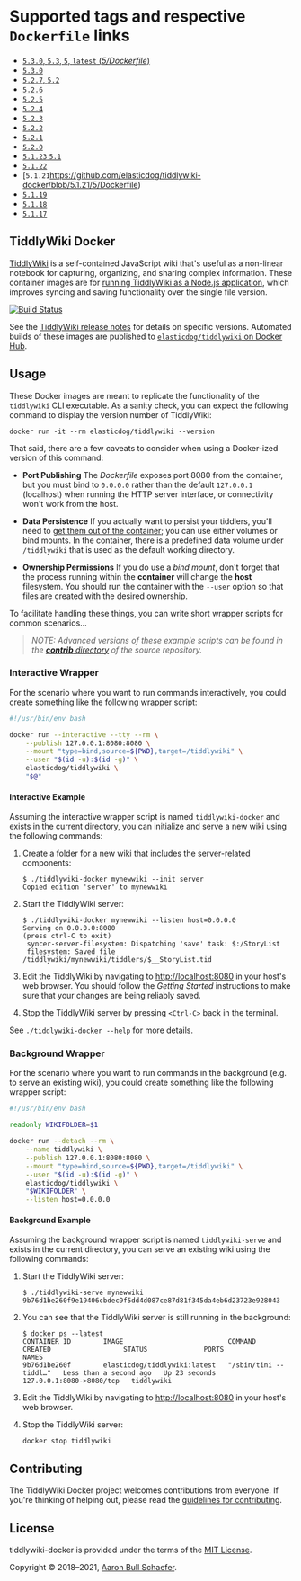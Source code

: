 # Supported tags and respective `Dockerfile` links

- [`5.3.0`, `5.3`, `5`, `latest` (*5/Dockerfile*)](https://github.com/elasticdog/tiddlywiki-docker/blob/master/5/Dockerfile)
- [`5.3.0`](https://github.com/elasticdog/tiddlywiki-docker/blob/5.3.0/5/Dockerfile)
- [`5.2.7`, `5.2`](https://github.com/elasticdog/tiddlywiki-docker/blob/5.2.7/5/Dockerfile)
- [`5.2.6`](https://github.com/elasticdog/tiddlywiki-docker/blob/5.2.6/5/Dockerfile)
- [`5.2.5`](https://github.com/elasticdog/tiddlywiki-docker/blob/5.2.5/5/Dockerfile)
- [`5.2.4`](https://github.com/elasticdog/tiddlywiki-docker/blob/5.2.4/5/Dockerfile)
- [`5.2.3`](https://github.com/elasticdog/tiddlywiki-docker/blob/5.2.3/5/Dockerfile)
- [`5.2.2`](https://github.com/elasticdog/tiddlywiki-docker/blob/5.2.2/5/Dockerfile)
- [`5.2.1`](https://github.com/elasticdog/tiddlywiki-docker/blob/5.2.1/5/Dockerfile)
- [`5.2.0`](https://github.com/elasticdog/tiddlywiki-docker/blob/5.2.0/5/Dockerfile)
- [`5.1.23` `5.1`](https://github.com/elasticdog/tiddlywiki-docker/blob/5.1.23/5/Dockerfile)
- [`5.1.22`](https://github.com/elasticdog/tiddlywiki-docker/blob/5.1.22/5/Dockerfile)
- [`5.1.21`https://github.com/elasticdog/tiddlywiki-docker/blob/5.1.21/5/Dockerfile)
- [`5.1.19`](https://github.com/elasticdog/tiddlywiki-docker/blob/5.1.19/5/Dockerfile)
- [`5.1.18`](https://github.com/elasticdog/tiddlywiki-docker/blob/5.1.18/5/Dockerfile)
- [`5.1.17`](https://github.com/elasticdog/tiddlywiki-docker/blob/5.1.17/5/Dockerfile)

## TiddlyWiki Docker

[TiddlyWiki][] is a self-contained JavaScript wiki that's useful as a non-linear notebook for capturing, organizing, and sharing complex information. These container images are for [running TiddlyWiki as a Node.js application][on-nodejs], which improves syncing and saving functionality over the single file version.

[![Build Status](https://circleci.com/gh/elasticdog/tiddlywiki-docker/tree/master.svg?style=svg)](https://circleci.com/gh/elasticdog/tiddlywiki-docker/tree/master)

See the [TiddlyWiki release notes][] for details on specific versions. Automated builds of these images are published to [`elasticdog/tiddlywiki` on Docker Hub][].

[TiddlyWiki]: https://tiddlywiki.com/
[on-nodejs]: https://tiddlywiki.com/#TiddlyWiki%20on%20Node.js:%5B%5BTiddlyWiki%20on%20Node.js%5D%5D%20%5B%5BUsing%20TiddlyWiki%20on%20Node.js%5D%5D
[TiddlyWiki release notes]: https://tiddlywiki.com/#Releases
[`elasticdog/tiddlywiki` on Docker Hub]: https://hub.docker.com/r/elasticdog/tiddlywiki/

## Usage

These Docker images are meant to replicate the functionality of the `tiddlywiki` CLI executable. As a sanity check, you can expect the following command to display the version number of TiddlyWiki:

    docker run -it --rm elasticdog/tiddlywiki --version

That said, there are a few caveats to consider when using a Docker-ized version of this command:

- **Port Publishing**
  The _Dockerfile_ exposes port 8080 from the container, but you must bind to `0.0.0.0` rather than the default `127.0.0.1` (localhost) when running the HTTP server interface, or connectivity won't work from the host.

- **Data Persistence**
  If you actually want to persist your tiddlers, you'll need to [get them out of the container][]; you can use either volumes or bind mounts. In the container, there is a predefined data volume under `/tiddlywiki` that is used as the default working directory.

- **Ownership Permissions**
  If you do use a _bind mount_, don't forget that the process running within the **container** will change the **host** filesystem. You should run the container with the `--user` option so that files are created with the desired ownership.

To facilitate handling these things, you can write short wrapper scripts for common scenarios...

> _NOTE: Advanced versions of these example scripts can be found in the [**contrib** directory][] of the source repository._

[get them out of the container]: https://docs.docker.com/storage/
[**contrib** directory]: https://github.com/elasticdog/tiddlywiki-docker/tree/master/contrib

### Interactive Wrapper

For the scenario where you want to run commands interactively, you could create something like the following wrapper script:

```bash
#!/usr/bin/env bash

docker run --interactive --tty --rm \
	--publish 127.0.0.1:8080:8080 \
	--mount "type=bind,source=${PWD},target=/tiddlywiki" \
	--user "$(id -u):$(id -g)" \
	elasticdog/tiddlywiki \
	"$@"
```

#### Interactive Example

Assuming the interactive wrapper script is named `tiddlywiki-docker` and exists in the current directory, you can initialize and serve a new wiki using the following commands:

1. Create a folder for a new wiki that includes the server-related components:
   ```
   $ ./tiddlywiki-docker mynewwiki --init server
   Copied edition 'server' to mynewwiki
   ```

2. Start the TiddlyWiki server:
   ```
   $ ./tiddlywiki-docker mynewwiki --listen host=0.0.0.0
   Serving on 0.0.0.0:8080
   (press ctrl-C to exit)
    syncer-server-filesystem: Dispatching 'save' task: $:/StoryList
    filesystem: Saved file /tiddlywiki/mynewwiki/tiddlers/$__StoryList.tid
   ```

3. Edit the TiddlyWiki by navigating to <http://localhost:8080> in your host's web browser. You should follow the _Getting Started_ instructions to make sure that your changes are being reliably saved.

4. Stop the TiddlyWiki server by pressing `<Ctrl-C>` back in the terminal.

See `./tiddlywiki-docker --help` for more details.

### Background Wrapper

For the scenario where you want to run commands in the background (e.g. to serve an existing wiki), you could create something like the following wrapper script:

```bash
#!/usr/bin/env bash

readonly WIKIFOLDER=$1

docker run --detach --rm \
	--name tiddlywiki \
	--publish 127.0.0.1:8080:8080 \
	--mount "type=bind,source=${PWD},target=/tiddlywiki" \
	--user "$(id -u):$(id -g)" \
	elasticdog/tiddlywiki \
	"$WIKIFOLDER" \
	--listen host=0.0.0.0
```

#### Background Example

Assuming the background wrapper script is named `tiddlywiki-serve` and exists in the current directory, you can serve an existing wiki using the following commands:

1. Start the TiddlyWiki server:
   ```
   $ ./tiddlywiki-serve mynewwiki
   9b76d1be260f9e19406cbdec9f5dd4d087ce87d81f345da4eb6d23723e928043
   ```

2. You can see that the TiddlyWiki server is still running in the background:
   ```
   $ docker ps --latest
   CONTAINER ID        IMAGE                          COMMAND                  CREATED                  STATUS              PORTS                      NAMES
   9b76d1be260f        elasticdog/tiddlywiki:latest   "/sbin/tini -- tiddl…"   Less than a second ago   Up 23 seconds       127.0.0.1:8080->8080/tcp   tiddlywiki
   ```

3. Edit the TiddlyWiki by navigating to <http://localhost:8080> in your host's web browser.

4. Stop the TiddlyWiki server:
   ```
   docker stop tiddlywiki
   ```

## Contributing

The TiddlyWiki Docker project welcomes contributions from everyone. If you're thinking of helping out, please read the [guidelines for contributing][contributing].

[contributing]: https://github.com/elasticdog/tiddlywiki-docker/blob/master/CONTRIBUTING.md

## License

tiddlywiki-docker is provided under the terms of the [MIT License][].

Copyright &copy; 2018&ndash;2021, [Aaron Bull Schaefer](mailto:aaron@elasticdog.com).

[MIT License]: https://en.wikipedia.org/wiki/MIT_License
